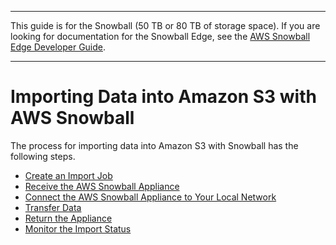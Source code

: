 --------

This guide is for the Snowball \(50 TB or 80 TB of storage space\)\. If you are looking for documentation for the Snowball Edge, see the [AWS Snowball Edge Developer Guide](http://docs.aws.amazon.com/snowball/latest/developer-guide/whatisedge.html)\.

--------

# Importing Data into Amazon S3 with AWS Snowball<a name="create-import-job-steps"></a>

The process for importing data into Amazon S3 with Snowball has the following steps\.


+ [Create an Import Job](create-import-job.md)
+ [Receive the AWS Snowball Appliance](receive-appliance.md)
+ [Connect the AWS Snowball Appliance to Your Local Network](getting-started-connect.md)
+ [Transfer Data](transfer-data.md)
+ [Return the Appliance](return-appliance.md)
+ [Monitor the Import Status](monitor-status.md)